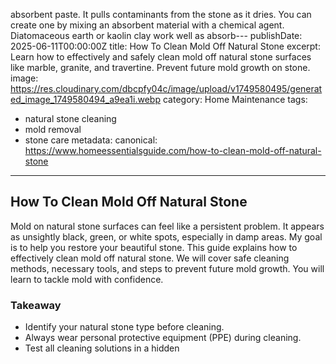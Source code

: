 
 absorbent paste. It pulls contaminants from the stone as it dries. You can create one by mixing an absorbent material with a chemical agent. Diatomaceous earth or kaolin clay work well as absorb---
publishDate: 2025-06-11T00:00:00Z
title: How To Clean Mold Off Natural Stone
excerpt: Learn how to effectively and safely clean mold off natural stone surfaces like marble, granite, and travertine. Prevent future mold growth on stone.
image: https://res.cloudinary.com/dbcpfy04c/image/upload/v1749580495/generated_image_1749580494_a9ea1i.webp
category: Home Maintenance
tags:
  - natural stone cleaning
  - mold removal
  - stone care
metadata:
  canonical: https://www.homeessentialsguide.com/how-to-clean-mold-off-natural-stone
---

## How To Clean Mold Off Natural Stone

Mold on natural stone surfaces can feel like a persistent problem. It appears as unsightly black, green, or white spots, especially in damp areas. My goal is to help you restore your beautiful stone. This guide explains how to effectively clean mold off natural stone. We will cover safe cleaning methods, necessary tools, and steps to prevent future mold growth. You will learn to tackle mold with confidence.

### Takeaway

*   Identify your natural stone type before cleaning.
*   Always wear personal protective equipment (PPE) during cleaning.
*   Test all cleaning solutions in a hidden